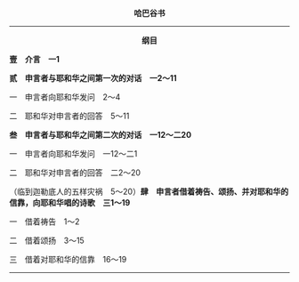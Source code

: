 <p style="text-align:center;font-weight:bold;">哈巴谷书</p>

<hr>

<p style="text-align:center;font-weight:bold;">纲目</p>

<b>壹　介言　一1</b>

<b>贰　申言者与耶和华之间第一次的对话　一2～11</b>

一　申言者向耶和华发问　2～4

二　耶和华对申言者的回答　5～11

<b>叁　申言者与耶和华之间第二次的对话　一12～二20</b>

一　申言者向耶和华发问　一12～二1

二　耶和华对申言者的回答　二2～20

（临到迦勒底人的五样灾祸　5～20）<b>肆　申言者借着祷告、颂扬、并对耶和华的信靠，向耶和华唱的诗歌　三1～19</b>

一　借着祷告　1～2

二　借着颂扬　3～15

三　借着对耶和华的信靠　16～19

<hr>


